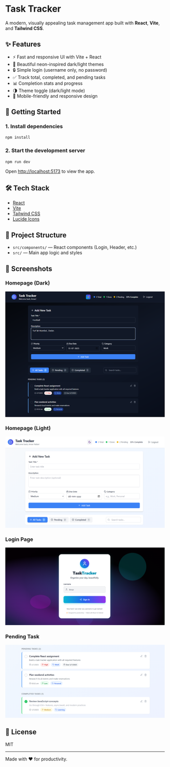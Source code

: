 # Task Tracker

A modern, visually appealing task management app built with **React**, **Vite**, and **Tailwind CSS**.

## ✨ Features

- ⚡ Fast and responsive UI with Vite + React
- 🎨 Beautiful neon-inspired dark/light themes
- 🔒 Simple login (username only, no password)
- ✅ Track total, completed, and pending tasks
- 📊 Completion stats and progress
- 🌗 Theme toggle (dark/light mode)
- 📱 Mobile-friendly and responsive design

## 🚀 Getting Started

### 1. Install dependencies

```bash
npm install
```

### 2. Start the development server

```bash
npm run dev
```

Open [http://localhost:5173](http://localhost:5173) to view the app.

## 🛠️ Tech Stack

- [React](https://react.dev/)
- [Vite](https://vitejs.dev/)
- [Tailwind CSS](https://tailwindcss.com/)
- [Lucide Icons](https://lucide.dev/)

## 📁 Project Structure

- `src/components/` — React components (Login, Header, etc.)
- `src/` — Main app logic and styles

## 📸 Screenshots


### Homepage (Dark)
![Homepage Dark](public/Homepagedark.png)

### Homepage (Light)
![Homepage Light](public/HomepageWhite.png)

### Login Page
![Login Page](public/loginPage.png)

### Pending Task
![Pending Task](public/PendingTask.png)

## 📄 License

MIT

---

Made with ❤️ for productivity.
